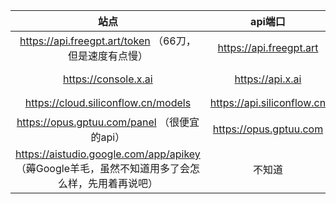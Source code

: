 | 站点 | api端口 | api |  
|:-------:|:-------:|:-------:|  
| https://api.freegpt.art/token （66刀，但是速度有点慢） | https://api.freegpt.art | sk-zZqvUYzw3fT99gKo2c8e6c62Fc99429bB3B41b83507fC9Ca |  
| https://console.x.ai | https://api.x.ai | xai-ZiYOqwJ3U9rZGDDcztEZGwpyJf1FlixkJZifQAlnD6IXA5ptgZO7qMn6mxaRoDri101H4xYhWX0L9nsq |
| https://cloud.siliconflow.cn/models | https://api.siliconflow.cn | api在另一个文档里，嫖太多了，用不完，用不完啊 |
| https://opus.gptuu.com/panel （很便宜的api） | https://opus.gptuu.com | sk-05yTfypFfG49LaOrzyolkGqOIWMHA3Ruqo1oEzstws0G5naC |
| https://aistudio.google.com/app/apikey （薅Google羊毛，虽然不知道用多了会怎么样，先用着再说吧） | 不知道 | AIzaSyC2Ya3l-MBRCLDDeoranTwa281lgnVxQZ8 |
